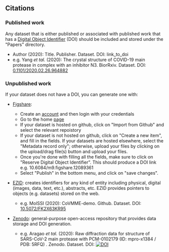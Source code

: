 ## Citations

### Published work
Any dataset that is either published or associated with published work that has a [Digital Object Identifier](https://www.doi.org) (DOI) should be included and stored under the "Papers" directory. 

* Author (2020): Title. Publisher. Dataset. DOI: link_to_doi
* e.g. Yang *et tal.* (2020): The crystal structure of COVID-19 main protease in complex with an inhibitor N3. BiorRxiv. Dataset. DOI: [0.1101/2020.02.26.964882](http://dx.doi.org/10.1101/2020.02.26.964882)

### Unpublished work
If your dataset does not have a DOI, you can generate one with:

- [Figshare](https://figshare.com): 
   * Create an [account](https://figshare.com/account/register) and then login with your credentials
   * Go to the home [page](https://figshare.com/account/home#/data)
   * If your dataset is hosted on github, click on "Import from Github" and select the relevant repoistory
   * If your dataset is not hosted on github, click on "Create a new item", and fill in the fields. If your datasets are hosted elsewhere, select the "Metadata record only"; otherwise, upload your files by clicking on the upload/drag file(s) button and upload your files. 
   * Once you're done with filling all the fields, make sure to click on "Reserve Digital Object Identifier". This should produce a DOI link e.g. 10.6084/m9.figshare.12089361
   * Select "Publish" in the bottom menu, and click on "save changes".

- [EZID](https://ezid.cdlib.org): creates identifiers for any kind of entity including physical, digital (images, data, text, etc.), abstracts, etc. EZID provides pointers to objects (e.g. datasets) stored on the web.

  * e.g. MolSSI (2020): CoVMME-demo. Github. Dataset. DOI: [10.5072/FK2X63KR95](https://doi.org/10.5072/FK2X63KR95)
  
- [Zenodo](https://zenodo.org): general-purpose open-access repository that provides data storage and DOI generation.
   * e.g. Aragao *et tal.* (2020): Raw diffraction data for structure of SARS-CoV-2 main protease with PCM-0102179 (ID: mpro-x1384 / PDB: 5RFQ)
. Zenodo. Dataset. DOI: [![DOI](https://zenodo.org/badge/DOI/10.5281/zenodo.3731504.svg)](https://doi.org/10.5281/zenodo.3731504)
